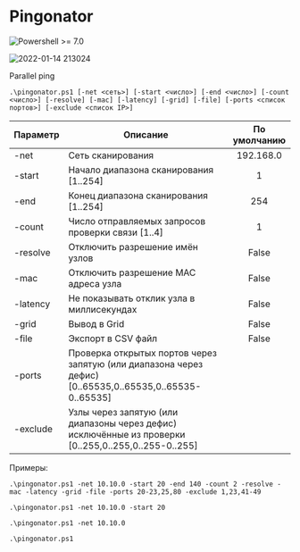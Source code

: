 # Pingonator
![Powershell >= 7.0](https://img.shields.io/badge/Powershell-%3E=7.0-blue.svg)

![2022-01-14 213024](https://user-images.githubusercontent.com/47281323/149566817-fff15bd9-02ed-487e-b66b-02682a1f5150.png)

Parallel ping

`.\pingonator.ps1 [-net <сеть>] [-start <число>] [-end <число>] [-count <число>] [-resolve] [-mac] [-latency] [-grid] [-file] [-ports <список портов>] [-exclude <список IP>]`

|Параметр|Описание|По умолчанию|
|---|---|:---:|
|-net|Сеть сканирования|192.168.0|
|-start|Начало диапазона сканирования [1..254]|1|
|-end|Конец диапазона сканирования [1..254]|254|
|-count|Число отправляемых запросов проверки связи [1..4]|1|
|-resolve|Отключить разрешение имён узлов|False|
|-mac|Отключить разрешение MAC адреса узла|False|
|-latency|Не показывать отклик узла в миллисекундах|False|
|-grid|Вывод в Grid|False|
|-file|Экспорт в CSV файл|False|
|-ports|Проверка открытых портов через запятую (или диапазона через дефис) [0..65535,0..65535,0..65535-0..65535]||
|-exclude|Узлы через запятую (или диапазоны через дефис) исключённые из проверки [0..255,0..255,0..255-0..255]||

Примеры:

`.\pingonator.ps1 -net 10.10.0 -start 20 -end 140 -count 2 -resolve -mac -latency -grid -file -ports 20-23,25,80 -exclude 1,23,41-49`

`.\pingonator.ps1 -net 10.10.0 -start 20`

`.\pingonator.ps1 -net 10.10.0`

`.\pingonator.ps1`
